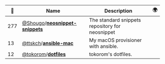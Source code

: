 |:star2: | Name | Description | 🌍|
|---|---|---|---|
|277|[@Shougo](https://github.com/Shougo)/[**neosnippet-snippets**](https://github.com/Shougo/neosnippet-snippets)|The standard snippets repository for neosnippet||
|13|[@ttskch](https://github.com/ttskch)/[**ansible-mac**](https://github.com/ttskch/ansible-mac)|My macOS provisioner with ansible.||
|12|[@tokorom](https://github.com/tokorom)/[**dotfiles**](https://github.com/tokorom/dotfiles)|tokorom's dotfiles.||

